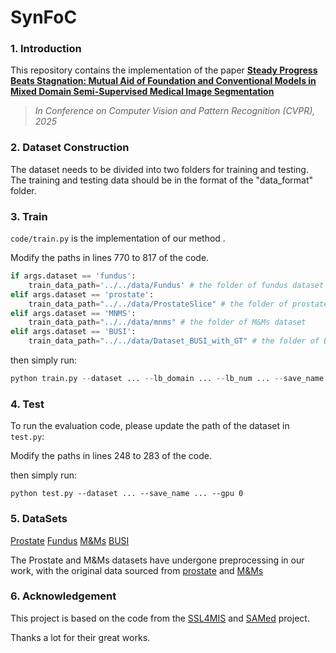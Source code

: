 # SynFoC
### 1. Introduction

This repository contains the implementation of the paper **[Steady Progress Beats Stagnation: Mutual Aid of Foundation and Conventional Models in Mixed Domain Semi-Supervised Medical Image Segmentation](https://github.com/MQinghe/SynFoC)**
> *In Conference on Computer Vision and Pattern Recognition (CVPR), 2025*

### 2. Dataset Construction

The dataset needs to be divided into two folders for training and testing. The training and testing data should be in the format of the "data_format" folder.

### 3. Train

`code/train.py` is the implementation of our method .

Modify the paths in lines 770 to 817 of the code.

```python
if args.dataset == 'fundus':
    train_data_path='../../data/Fundus' # the folder of fundus dataset
elif args.dataset == 'prostate':
    train_data_path="../../data/ProstateSlice" # the folder of prostate dataset
elif args.dataset == 'MNMS':
    train_data_path="../../data/mnms" # the folder of M&Ms dataset
elif args.dataset == 'BUSI':
    train_data_path="../../data/Dataset_BUSI_with_GT" # the folder of BUSI dataset
```

then simply run:

```python
python train.py --dataset ... --lb_domain ... --lb_num ... --save_name ... --gpu 0 --AdamW --warmup --model MedSAM
```

### 4. Test

To run the evaluation code, please update the path of the dataset in `test.py`:

Modify the paths in lines 248 to 283 of the code.

then simply run:

```
python test.py --dataset ... --save_name ... --gpu 0
```

### 5. DataSets

[Prostate](https://drive.google.com/file/d/1xjDB9qKi4vxIhXXvxLhq5-9Il23Tgmbj/view?usp=sharing)
[Fundus](https://drive.google.com/file/d/1p33nsWQaiZMAgsruDoJLyatoq5XAH-TH/view)
[M&Ms](https://drive.google.com/file/d/1LJg1s55EeCEzwBQsg0je7lpbRCKAmE1y/view?usp=sharing)
[BUSI](https://scholar.cu.edu.eg/?q=afahmy/pages/dataset)

The Prostate and M&Ms datasets have undergone preprocessing in our work, with the original data sourced from [prostate](https://liuquande.github.io/SAML/) and [M&Ms](https://www.ub.edu/mnms/) 

### 6. Acknowledgement

This project is based on the code from the [SSL4MIS](https://github.com/HiLab-git/SSL4MIS) and [SAMed](https://github.com/hitachinsk/SAMed) project.

Thanks a lot for their great works.
